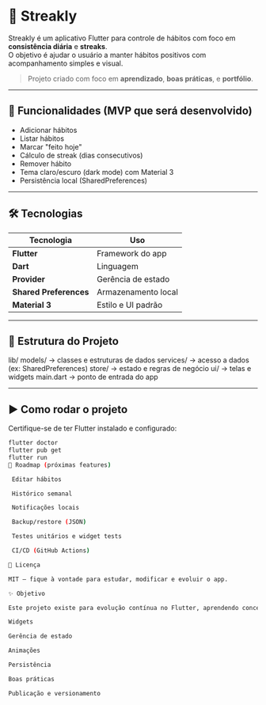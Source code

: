 # 📌 Streakly

Streakly é um aplicativo Flutter para controle de hábitos com foco em **consistência diária** e **streaks**.  
O objetivo é ajudar o usuário a manter hábitos positivos com acompanhamento simples e visual.

> Projeto criado com foco em **aprendizado**, **boas práticas**, e **portfólio**.

---

## 🚀 Funcionalidades (MVP que será desenvolvido)

- Adicionar hábitos
- Listar hábitos
- Marcar "feito hoje"
- Cálculo de streak (dias consecutivos)
- Remover hábito
- Tema claro/escuro (dark mode) com Material 3
- Persistência local (SharedPreferences)

---

## 🛠️ Tecnologias

| Tecnologia | Uso |
|------------|-----|
| **Flutter** | Framework do app |
| **Dart** | Linguagem |
| **Provider** | Gerência de estado |
| **Shared Preferences** | Armazenamento local |
| **Material 3** | Estilo e UI padrão |

---

## 📌 Estrutura do Projeto

lib/
models/ -> classes e estruturas de dados
services/ -> acesso a dados (ex: SharedPreferences)
store/ -> estado e regras de negócio
ui/ -> telas e widgets
main.dart -> ponto de entrada do app


---

## ▶️ Como rodar o projeto

Certifique-se de ter Flutter instalado e configurado:

```bash
flutter doctor
flutter pub get
flutter run
📍 Roadmap (próximas features)

 Editar hábitos

 Histórico semanal

 Notificações locais

 Backup/restore (JSON)

 Testes unitários e widget tests

 CI/CD (GitHub Actions)

📎 Licença

MIT — fique à vontade para estudar, modificar e evoluir o app.

✨ Objetivo

Este projeto existe para evolução contínua no Flutter, aprendendo conceitos como:

Widgets

Gerência de estado

Animações

Persistência

Boas práticas

Publicação e versionamento